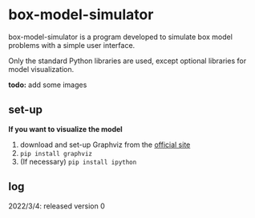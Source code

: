 # box-model-simulator

box-model-simulator is a program developed to simulate box model problems with a simple user interface.

Only the standard Python libraries are used, except optional libraries for model visualization.

**todo:** add some images

## set-up
**If you want to visualize the model**

1. download and set-up Graphviz from the [official site](https://graphviz.org/download/)
1. `pip install graphviz`
1. (If necessary) `pip install ipython`

## log
2022/3/4: released version 0
